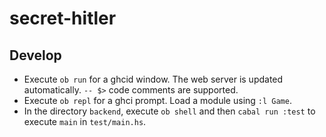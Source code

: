 # secret-hitler

## Develop

- Execute `ob run` for a ghcid window. The web server is updated automatically. `-- $>` code comments are supported.
- Execute `ob repl` for a ghci prompt. Load a module using `:l Game`.
- In the directory `backend`, execute `ob shell` and then `cabal run :test` to execute `main` in `test/main.hs`.

